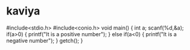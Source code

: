 # kaviya
#include<stdio.h>
#include<conio.h>
void main()
{
int a;
scanf(%d,&a);
if(a>0)
{
printf("It is a positive number");
}
else if(a<0)
{
printf("It is a negative number");
}
getch();
}
